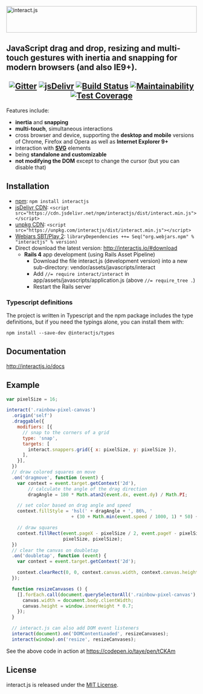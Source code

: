 <a href="http://interactjs.io"><img alt="interact.js" src="https://c4d6f7d727e094887e93-4ea74b676357550bd514a6a5b344c625.ssl.cf2.rackcdn.com/ijs-solid.svg" height="70px" width="100%"></a>

<h2>
  JavaScript drag and drop, resizing and multi-touch gestures with inertia and snapping for modern browsers (and also IE9+).
  <br><br>

  <div align="center">
  <a href="https://gitter.im/taye/interact.js"><img src="https://badges.gitter.im/Join%20Chat.svg" alt="Gitter"></a>
  <a href="https://www.jsdelivr.com/package/npm/interactjs"><img src="https://data.jsdelivr.com/v1/package/npm/interactjs/badge" alt="jsDelivr"></a>
  <a href="https://travis-ci.org/taye/interact.js"><img src="https://travis-ci.org/taye/interact.js.svg?branch=master" alt="Build Status"></a>
  <a href="https://codeclimate.com/github/taye/interact.js/maintainability"><img src="https://api.codeclimate.com/v1/badges/0168aeaeed781a949088/maintainability.svg" alt="Maintainability"></a>
  <a href="https://codeclimate.com/github/taye/interact.js/code?sort=-test_coverage"><img src="https://codeclimate.com/github/taye/interact.js/badges/coverage.svg" alt="Test Coverage"></a>
  </div>
</h2>

Features include:

 - **inertia** and **snapping**
 - **multi-touch**, simultaneous interactions
 - cross browser and device, supporting the **desktop and mobile** versions of
   Chrome, Firefox and Opera as well as **Internet Explorer 9+**
 - interaction with [**SVG**](http://interactjs.io/#use_in_svg_files) elements
 - being **standalone and customizable**
 - **not modifying the DOM** except to change the cursor (but you can disable
   that)

Installation
------------

* [npm](https://www.npmjs.org/): `npm install interactjs`
* [jsDelivr CDN](https://cdn.jsdelivr.net/npm/interactjs/): `<script src="https://cdn.jsdelivr.net/npm/interactjs/dist/interact.min.js"></script>`
* [unpkg CDN](https://unpkg.com/interactjs/): `<script src="https://unpkg.com/interactjs/dist/interact.min.js"></script>`
* [Webjars SBT/Play 2](https://www.webjars.org/): `libraryDependencies ++= Seq("org.webjars.npm" % "interactjs" % version)`
* Direct download the latest version: http://interactjs.io/#download
  * **Rails 4** app development (using Rails Asset Pipeline)
    * Download the file interact.js (development version) into a new sub-directory: vendor/assets/javascripts/interact
    * Add ```//= require interact/interact``` in app/assets/javascripts/application.js (above ```//= require_tree .```)
    * Restart the Rails server

### Typescript definitions

The project is written in Typescript and the npm package includes the type
definitions, but if you need the typings alone, you can install them with:

```
npm install --save-dev @interactjs/types
```

Documentation
-------------

http://interactjs.io/docs

Example
-------

```javascript
var pixelSize = 16;

interact('.rainbow-pixel-canvas')
  .origin('self')
  .draggable({
    modifiers: [{
      // snap to the corners of a grid
      type: 'snap',
      targets: [
        interact.snappers.grid({ x: pixelSize, y: pixelSize }),
      ],
    }],
  })
  // draw colored squares on move
  .on('dragmove', function (event) {
    var context = event.target.getContext('2d'),
        // calculate the angle of the drag direction
        dragAngle = 180 * Math.atan2(event.dx, event.dy) / Math.PI;

    // set color based on drag angle and speed
    context.fillStyle = 'hsl(' + dragAngle + ', 86%, '
                        + (30 + Math.min(event.speed / 1000, 1) * 50) + '%)';

    // draw squares
    context.fillRect(event.pageX - pixelSize / 2, event.pageY - pixelSize / 2,
                     pixelSize, pixelSize);
  })
  // clear the canvas on doubletap
  .on('doubletap', function (event) {
    var context = event.target.getContext('2d');

    context.clearRect(0, 0, context.canvas.width, context.canvas.height);
  });

  function resizeCanvases () {
    [].forEach.call(document.querySelectorAll('.rainbow-pixel-canvas'), function (canvas) {
      canvas.width = document.body.clientWidth;
      canvas.height = window.innerHeight * 0.7;
    });
  }

  // interact.js can also add DOM event listeners
  interact(document).on('DOMContentLoaded', resizeCanvases);
  interact(window).on('resize', resizeCanvases);
```

See the above code in action at https://codepen.io/taye/pen/tCKAm

License
-------

interact.js is released under the [MIT License](http://taye.mit-license.org).

[ijs-twitter]: https://twitter.com/interactjs
[upcoming-changes]: https://github.com/taye/interact.js/blob/master/CHANGELOG.md#upcoming-changes
